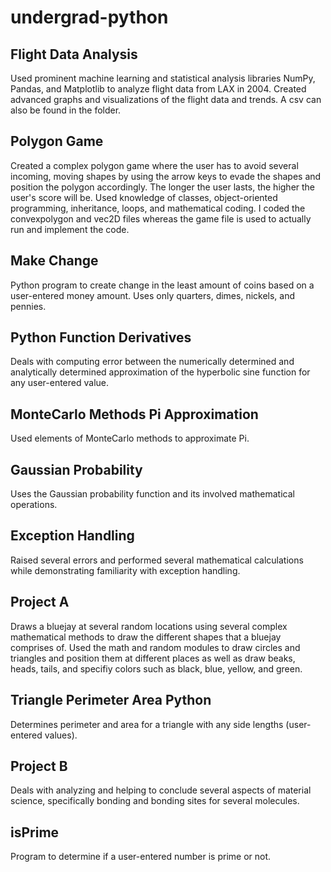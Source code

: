 # undergrad-python

## Flight Data Analysis
Used prominent machine learning and statistical analysis libraries NumPy, Pandas, and Matplotlib to analyze flight data from LAX in 2004. Created advanced graphs and visualizations of the flight data and trends. A csv can also be found in the folder.

## Polygon Game
Created a complex polygon game where the user has to avoid several incoming, moving shapes by using the arrow keys to evade the shapes and position the polygon accordingly. The longer the user lasts, the higher the user's score will be. Used knowledge of classes, object-oriented programming, inheritance, loops, and mathematical coding. I coded the convexpolygon and vec2D files whereas the game file is used to actually run and implement the code.

## Make Change
Python program to create change in the least amount of coins based on a user-entered money amount. Uses only quarters, dimes, nickels, and pennies.

## Python Function Derivatives
Deals with computing error between the numerically determined and analytically determined approximation of the hyperbolic sine function for any user-entered value. 

## MonteCarlo Methods Pi Approximation
Used elements of MonteCarlo methods to approximate Pi.

## Gaussian Probability
Uses the Gaussian probability function and its involved mathematical operations. 

## Exception Handling
Raised several errors and performed several mathematical calculations while demonstrating familiarity with exception handling.

## Project A
Draws a bluejay at several random locations using several complex mathematical methods to draw the different shapes that a bluejay comprises of. Used the math and random modules to draw circles and triangles and position them at different places as well as draw beaks, heads, tails, and specifiy colors such as black, blue, yellow, and green. 

## Triangle Perimeter Area Python
Determines perimeter and area for a triangle with any side lengths (user-entered values).

## Project B
Deals with analyzing and helping to conclude several aspects of material science, specifically bonding and bonding sites for several molecules. 

## isPrime
Program to determine if a user-entered number is prime or not.
